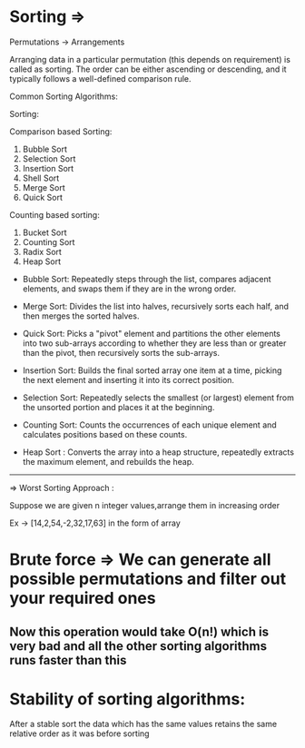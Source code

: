 # Sorting =>

Permutations -> Arrangements

Arranging data in a particular permutation (this depends on requirement) is called as sorting.
The order can be either ascending or descending, and it typically follows a well-defined comparison rule.

Common Sorting Algorithms:

Sorting:

Comparison based Sorting:
   1. Bubble Sort
   2. Selection Sort
   3. Insertion Sort
   4. Shell Sort
   5. Merge Sort
   6. Quick Sort

Counting based sorting:
   1. Bucket Sort
   2. Counting Sort
   3. Radix Sort
   4. Heap Sort


- Bubble Sort: Repeatedly steps through the list, compares adjacent elements, and swaps them if they are in the wrong order.

- Merge Sort: Divides the list into halves, recursively sorts each half, and then merges the sorted halves.

- Quick Sort: Picks a "pivot" element and partitions the other elements into two sub-arrays according to whether they are less than or greater than the pivot, then recursively sorts the sub-arrays.

- Insertion Sort: Builds the final sorted array one item at a time, picking the next element and inserting it into its correct position.

- Selection Sort: Repeatedly selects the smallest (or largest) element from the unsorted portion and places it at the beginning.

- Counting Sort: Counts the occurrences of each unique element and calculates positions based on these counts.

- Heap Sort : Converts the array into a heap structure, repeatedly extracts the maximum element, and rebuilds the heap.
--------------------------------------------------------------------------------------------------------------------------------------------------------------------------------------------------------------

=> Worst Sorting Approach :

Suppose we are given n integer values,arrange them in increasing order

Ex -> [14,2,54,-2,32,17,63] in the form of array

# Brute force => We can generate all possible permutations and filter out your required ones

Now this operation would take O(n!) which is very bad and all the other sorting algorithms runs faster than this
--------------------------------------------------------------------------------------------------------------------------------------------------------------------------------------------------------------

# Stability of sorting algorithms: 

After a stable sort the data which has the same values retains the same relative order as it was before sorting